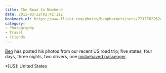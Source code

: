```yaml
---
title: The Road to Nowhere
date: 2012-03-22T02:42:11Z
bookmark-of: https://www.flickr.com/photos/benpbarnett/sets/72157629624153789/
category:
- Photography
- Travel
- Friends
---
```

[Ben][1] has posted his photos from our recent US road trip; five states, four days, three nights, two drivers, one [misbehaved passenger][2].

[1]: https://benbarnett.net
[2]: http://andyhume.net/

*[US]: United States
